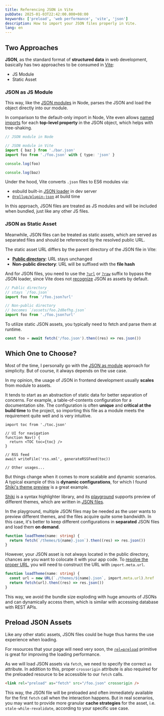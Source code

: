```yaml
---
title: Referencing JSON in Vite
pubDate: 2025-01-03T22:42:00.000+08:00
keywords: ['preload', 'web performance', 'vite', 'json']
description: How to import your JSON files properly in Vite.
lang: en
---
```


## Two Approaches

**JSON**, as the standard format of **structured data** in web development, basically has two approaches to be consumed in [Vite](https://vite.dev):

- JS Module
- Static Asset

### JSON as JS Module

This way, like the [JSON modules](https://nodejs.org/docs/latest/api/esm.html#json-modules) in Node, parses the JSON and load the object directly into our module.

In comparison to the default-only import in Node, Vite even allows [named imports](https://vite.dev/config/shared-options.html#json-namedexports) for each **top-level property** in the JSON object, which helps with tree-shaking.

```ts
// JSON module in Node

// JSON module in Vite
import { baz } from './bar.json'
import foo from './foo.json' with { type: 'json' }

console.log(foo)

console.log(baz)
```

Under the hood, Vite converts `.json` files to ES6 modules via:

- esbuild built-in [JSON loader](https://esbuild.github.io/content-types/#json) in dev server
- [`@rollup/plugin-json`](https://github.com/vitejs/vite/blob/main/packages/vite/rollup.config.ts#L6) at build time

In this approach, JSON files are treated as JS modules and will be included when bundled, just like any other JS files.

### JSON as Static Asset

Meanwhile, JSON files can be treated as static assets, which are served as separated files and should be referenced by the resolved public URL.

The static asset URL differs by the parent directory of the JSON file in Vite:

- [**Public directory**](https://vite.dev/guide/assets.html#the-public-directory): URL stays unchanged
- **Non-public directory**: URL will be suffixed with the **file hash**

And for JSON files, you need to use the [`?url`](https://vite.dev/guide/assets.html#explicit-url-imports) or [`?raw`](https://vite.dev/guide/assets.html#importing-asset-as-string) suffix to bypass the JSON loader, since Vite does not [recognize](https://github.com/vitejs/vite/blob/main/packages/vite/src/node/constants.ts#L121) JSON as assets by default.

```ts
// Public directory
// stays `/foo.json`
import foo from '/foo.json?url'

// Non-public directory
// becomes `/assets/foo.2d8efhg.json`
import foo from './foo.json?url'
```

To utilize static JSON assets, you typically need to fetch and parse them at runtime.

```ts
const foo = await fetch('/foo.json').then((res) => res.json())
```

## Which One to Choose?

Most of the time, I personally go with the [JSON as module](#json-as-js-module) approach for simplicity. But of course, it always depends on the use case.

In my opinion, the usage of JSON in frontend development usually **scales** from module to assets.

It tends to start as an abstraction of static data for better separation of concerns. For example, a table-of-contents configuration for a documentation site. The configuration is often **unique** and **critical at the build time** to the project, so importing this file as a module meets the requirement quite well and is very intuitive.

```tsx
import toc from './toc.json'

// UI for navigation
function Nav() {
  return <TOC toc={toc} />
}

// RSS feed
await writeFile('rss.xml', generateRSSFeed(toc))

// Other usages...
```

But things change when it comes to more scalable and dynamic scenarios. A typical example of this is **dynamic configurations**, for which I found [Shiki's theme preview](https://shiki.style/themes) is a great example.

[Shiki](https://shiki.style/) is a syntax highlighter library, and its [playground](https://textmate-grammars-themes.netlify.app/) supports preview of different themes, which are written in [JSON files](https://github.com/shikijs/textmate-grammars-themes/tree/main/packages/tm-themes/themes).

In the playground, multiple JSON files may be needed as the user wants to preview different themes, and the files acquire quite some bandwidth. In this case, it's better to keep different configurations in **separated** JSON files and load them **on demand**.

```ts
function loadTheme(name: string) {
  return fetch(`/themes/${name}.json`).then((res) => res.json())
}
```

However, your JSON asset is not always located in the public directory, chances are you want to colocate it with your app code. To [resolve the proper URL](https://vite.dev/guide/assets.html#new-url-url-import-meta-url), you will need to construct the URL with `import.meta.url`.

```ts
function loadTheme(name: string) {
  const url = new URL(`./themes/${name}.json`, import.meta.url).href
  return fetch(url).then((res) => res.json())
}
```

This way, we avoid the bundle size exploding with huge amounts of JSONs and can dynamically access them, which is similar with accessing database with REST APIs.

## Preload JSON Assets

Like any other static assets, JSON files could be huge thus harms the use experience when loading.

For resources that your page will need very soon, the [`rel=preload`](https://developer.mozilla.org/en-US/docs/Web/HTML/Attributes/rel/preload) primitive is great for improving the loading performance.

As we will load JSON assets via `fetch`, we need to specify the correct `as` attribute. In addition to this, proper `crossorigin` attribute is also required for the preloaded resource to be accessible to our `fetch` calls.

```html
<link rel="preload" as="fetch" src="/foo.json" crossorigin />
```

This way, the JSON file will be preloaded and often immediately available for the first `fetch` call when the interaction happens. But in real scenarios, you may want to provide more granular **cache strategies** for the asset, i.e. `stale-while-revalidate`, according to your specific use case.
